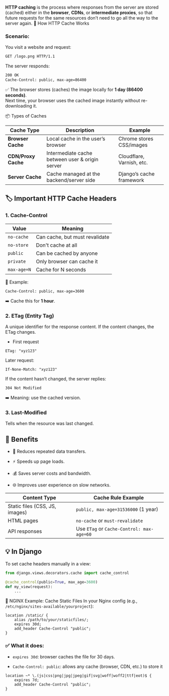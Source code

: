  
**HTTP caching** is the process where responses from the server are stored (cached) either in the **browser**, **CDNs**, or **intermediate proxies**, so that future requests for the same resources don’t need to go all the way to the server again.
🔧 How HTTP Cache Works
### Scenario:

You visit a website and request:
~~~bash
GET /logo.png HTTP/1.1
~~~
The server responds:
~~~bash
200 OK
Cache-Control: public, max-age=86400
~~~
✅ The browser stores (caches) the image locally for **1 day (86400 seconds)**.  
Next time, your browser uses the cached image instantly without re-downloading it.


📦 Types of Caches

| Cache Type          | Description                                     | Example                   |
| ------------------- | ----------------------------------------------- | ------------------------- |
| **Browser Cache**   | Local cache in the user’s browser               | Chrome stores CSS/images  |
| **CDN/Proxy Cache** | Intermediate cache between user & origin server | Cloudflare, Varnish, etc. |
| **Server Cache**    | Cache managed at the backend/server side        | Django’s cache framework  |
## 🏷️ Important HTTP Cache Headers

### 1. **Cache-Control**

| Value       | Meaning                        |
| ----------- | ------------------------------ |
| `no-cache`  | Can cache, but must revalidate |
| `no-store`  | Don't cache at all<br>         |
| `public`    | Can be cached by anyone<br>    |
| `private`   | Only browser can cache it      |
| `max-age=N` | Cache for N seconds            |

📌 Example:
~~~http
Cache-Control: public, max-age=3600
~~~
➡️ Cache this for **1 hour**.

### 2. **ETag** (Entity Tag)

A unique identifier for the response content. If the content changes, the ETag changes.

- First request
~~~http
ETag: "xyz123"
~~~
Later request:
~~~http
If-None-Match: "xyz123"
~~~
If the content hasn’t changed, the server replies:
~~~http
304 Not Modified
~~~
➡️ Meaning: use the cached version.

### 3. **Last-Modified**

Tells when the resource was last changed.

## 🧠 Benefits

- 🔄 Reduces repeated data transfers.
    
- ⚡ Speeds up page loads.
    
- 💰 Saves server costs and bandwidth.
    
- 🌐 Improves user experience on slow networks.

| Content Type                   | Cache Rule Example                        |
| ------------------------------ | ----------------------------------------- |
| Static files (CSS, JS, images) | `public, max-age=31536000` (1 year)       |
| HTML pages                     | `no-cache` or `must-revalidate`           |
| API responses                  | Use `ETag` or `Cache-Control: max-age=60` |
## 💡 In Django

To set cache headers manually in a view:
~~~python
from django.views.decorators.cache import cache_control

@cache_control(public=True, max_age=3600)
def my_view(request):
    ...
~~~

🔧 NGINX Example: Cache Static Files
In your Nginx config (e.g., `/etc/nginx/sites-available/yourproject`):
~~~nginx
location /static/ {
    alias /path/to/your/staticfiles/;
    expires 30d;
    add_header Cache-Control "public";
}
~~~

### ✅ What it does:

- `expires 30d`: browser caches the file for 30 days.
    
- `Cache-Control: public`: allows any cache (browser, CDN, etc.) to store it
~~~nginx
location ~* \.(js|css|png|jpg|jpeg|gif|svg|woff|woff2|ttf|eot)$ {
    expires 7d;
    add_header Cache-Control "public";
}
~~~
